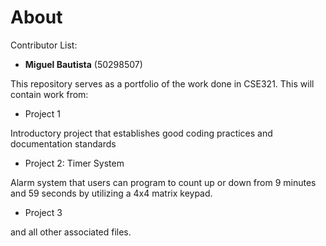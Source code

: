 # About

Contributor List: 
* **Miguel Bautista** (50298507)

This repository serves as a portfolio of the work done in CSE321. This will contain work from:
* Project 1

Introductory project that establishes good coding practices and documentation standards
* Project 2: Timer System

Alarm system that users can program to count up or down from 9 minutes and 59 seconds by utilizing a 4x4 matrix keypad.
* Project 3

and all other associated files.
